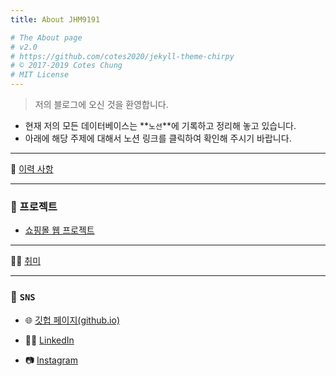 ```yaml
---
title: About JHM9191

# The About page
# v2.0
# https://github.com/cotes2020/jekyll-theme-chirpy
# © 2017-2019 Cotes Chung
# MIT License
---
```



> 저의 블로그에 오신 것을 환영합니다. 

- 현재 저의 모든 데이터베이스는 **`노션`**에 기록하고 정리해 놓고 있습니다.
- 아래에 해당 주제에 대해서 노션 링크를 클릭하여 확인해 주시기 바랍니다.


---

👧 [이력 사항](https://www.notion.so/jhm9191/Resume-7c46d52d463e4265af412494e6d1261f)

---

### 🎯 프로젝트

- [쇼핑몰 웹 프로젝트](https://www.notion.so/jhm9191/on-construction-30b50dc77c4c47b0969accefd43017ee)

---

🤹‍♀️ [취미](https://www.notion.so/jhm9191/7424c380d5aa46c4b9212b4a0ee38764)

---

### 👀 `SNS`

- 🌐 [깃헙 페이지(github.io)](https://jhm9191.github.io) 

- 👩‍💼 [LinkedIn](https://www.linkedin.com/in/hyun-min-jo-578a9861)

- 📷 [Instagram](https://www.instagram.com/invites/contact/?i=1v7q1u16lg1ie&utm_content=363e90)

